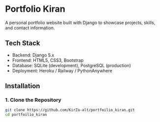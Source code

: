 # Portfolio Kiran

A personal portfolio website built with Django to showcase projects, skills, and contact information.

## Tech Stack
- Backend: Django 5.x
- Frontend: HTML5, CSS3, Bootstrap
- Database: SQLite (development), PostgreSQL (production)
- Deployment: Heroku / Railway / PythonAnywhere

## Installation

### 1. Clone the Repository
```bash
git clone https://github.com/KirZa-alt/portfoilio_kiran.git
cd portfoilio_kiran

